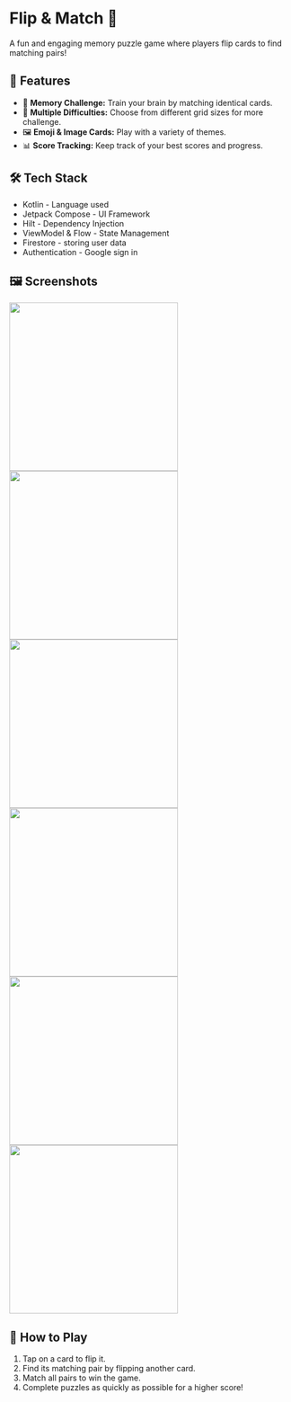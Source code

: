 # Flip & Match 🎴  

A fun and engaging memory puzzle game where players flip cards to find matching pairs!  

## 📌 Features  
- 🧠 **Memory Challenge:** Train your brain by matching identical cards.   
- 🔢 **Multiple Difficulties:** Choose from different grid sizes for more challenge.  
- 🖼️ **Emoji & Image Cards:** Play with a variety of themes.  
- 📊 **Score Tracking:** Keep track of your best scores and progress.

## 🛠️ Tech Stack
- Kotlin - Language used
- Jetpack Compose - UI Framework
- Hilt - Dependency Injection
- ViewModel & Flow - State Management
- Firestore - storing user data
- Authentication - Google sign in


## 🖼️ Screenshots  
<img src="screenshots/login.png" width="300">  
<img src="screenshots/home.png" width="300">  
<img src="screenshots/game.png" width="300">  
<img src="screenshots/game_dark.png" width="300">  
<img src="screenshots/profile.png" width="300">  
<img src="screenshots/settings.png" width="300">  

## 🚀 How to Play  
1. Tap on a card to flip it.  
2. Find its matching pair by flipping another card.  
3. Match all pairs to win the game.  
4. Complete puzzles as quickly as possible for a higher score!  

